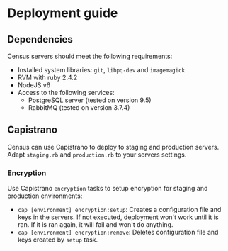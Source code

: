 # Deployment guide

## Dependencies

  Census servers should meet the following requirements:
   * Installed system libraries: `git`, `libpq-dev` and `imagemagick`
   * RVM with ruby 2.4.2
   * NodeJS v6
   * Access to the following services:
     * PostgreSQL server (tested on version 9.5)
     * RabbitMQ (tested on version 3.7.4)

## Capistrano

Census can use Capistrano to deploy to staging and production servers. Adapt `staging.rb` and `production.rb` to your servers settings.

### Encryption

Use Capistrano `encryption` tasks to setup encryption for staging and production environments:

 * `cap [environment] encryption:setup`: Creates a configuration file and keys in the servers. If not executed, deployment won't work until it is ran. If it is ran again, it will fail and won't do anything.
 * `cap [environment] encryption:remove`: Deletes configuration file and keys created by `setup` task.
